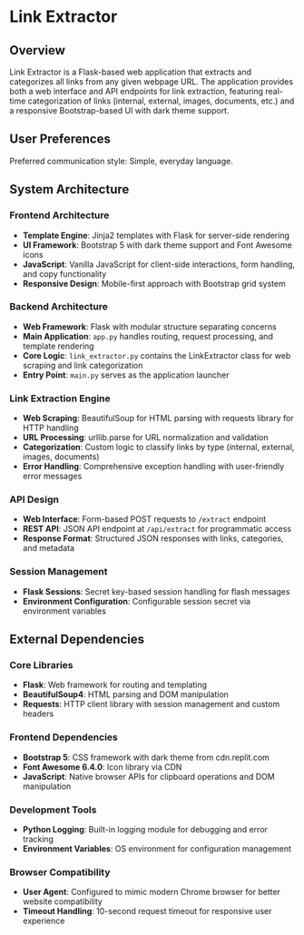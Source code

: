 # Link Extractor

## Overview

Link Extractor is a Flask-based web application that extracts and categorizes all links from any given webpage URL. The application provides both a web interface and API endpoints for link extraction, featuring real-time categorization of links (internal, external, images, documents, etc.) and a responsive Bootstrap-based UI with dark theme support.

## User Preferences

Preferred communication style: Simple, everyday language.

## System Architecture

### Frontend Architecture
- **Template Engine**: Jinja2 templates with Flask for server-side rendering
- **UI Framework**: Bootstrap 5 with dark theme support and Font Awesome icons
- **JavaScript**: Vanilla JavaScript for client-side interactions, form handling, and copy functionality
- **Responsive Design**: Mobile-first approach with Bootstrap grid system

### Backend Architecture
- **Web Framework**: Flask with modular structure separating concerns
- **Main Application**: `app.py` handles routing, request processing, and template rendering
- **Core Logic**: `link_extractor.py` contains the LinkExtractor class for web scraping and link categorization
- **Entry Point**: `main.py` serves as the application launcher

### Link Extraction Engine
- **Web Scraping**: BeautifulSoup for HTML parsing with requests library for HTTP handling
- **URL Processing**: urllib.parse for URL normalization and validation
- **Categorization**: Custom logic to classify links by type (internal, external, images, documents)
- **Error Handling**: Comprehensive exception handling with user-friendly error messages

### API Design
- **Web Interface**: Form-based POST requests to `/extract` endpoint
- **REST API**: JSON API endpoint at `/api/extract` for programmatic access
- **Response Format**: Structured JSON responses with links, categories, and metadata

### Session Management
- **Flask Sessions**: Secret key-based session handling for flash messages
- **Environment Configuration**: Configurable session secret via environment variables

## External Dependencies

### Core Libraries
- **Flask**: Web framework for routing and templating
- **BeautifulSoup4**: HTML parsing and DOM manipulation
- **Requests**: HTTP client library with session management and custom headers

### Frontend Dependencies
- **Bootstrap 5**: CSS framework with dark theme from cdn.replit.com
- **Font Awesome 6.4.0**: Icon library via CDN
- **JavaScript**: Native browser APIs for clipboard operations and DOM manipulation

### Development Tools
- **Python Logging**: Built-in logging module for debugging and error tracking
- **Environment Variables**: OS environment for configuration management

### Browser Compatibility
- **User Agent**: Configured to mimic modern Chrome browser for better website compatibility
- **Timeout Handling**: 10-second request timeout for responsive user experience